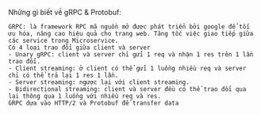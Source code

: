 Những gì biết về gRPC & Protobuf:

	GRPC: là framework RPC mã nguồn mở được phát triển bởi google để tối ưu hóa, nâng cao hiệu quả cho trang web. Tăng tốc việc giao tiếp giữa các service trong Microservice.
	Có 4 loại trao đổi giữa client và server
	- Unary gRPC: client và server chỉ gửi 1 req và nhận 1 res trên 1 lần trao đổi.
	- Client streaming: ở client có thể gửi 1 luồng nhiều req và server chỉ có thể trả lại 1 res 1 lần.
	- Server streaming: ngược lại với client streaming.
	- Bidirectional streaming: client và server đều có thể trao đổi qua lại thông qua 1 luồng với nhiều req và res.
	GRPC dựa vào HTTP/2 và Protobuf để transfer data

